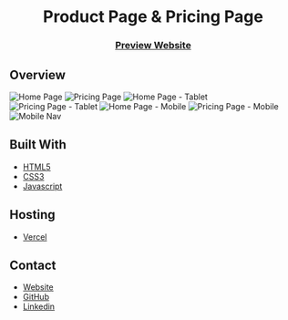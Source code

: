 <h1 align="center">Product Page & Pricing Page</h1>

<div align="center">
  <h3>
    <a href="https://rvs-product-pricing-page.vercel.app/">Preview Website</a>
  </h3>
</div>

## Overview

![Home Page](./Screenshots/desktop-1.jpeg)
![Pricing Page](./Screenshots/desktop-2.jpeg)
![Home Page - Tablet](./Screenshots/tablet-1.png)
![Pricing Page - Tablet](./Screenshots/tablet-2.png)
![Home Page - Mobile](./Screenshots/mobile-1.png)
![Pricing Page - Mobile](./Screenshots/mobile-2.png)
![Mobile Nav](./Screenshots/mobile-1-2.png)

## Built With

- [HTML5](#!)
- [CSS3](#!)
- [Javascript](#!)

## Hosting

- [Vercel](https://vercel.com/)

## Contact

-  [Website](https://vetri-suriya.web.app/)
-  [GitHub](https://github.com/vetrisuriya)
-  [Linkedin](https://www.linkedin.com/in/vetrisuriya/)